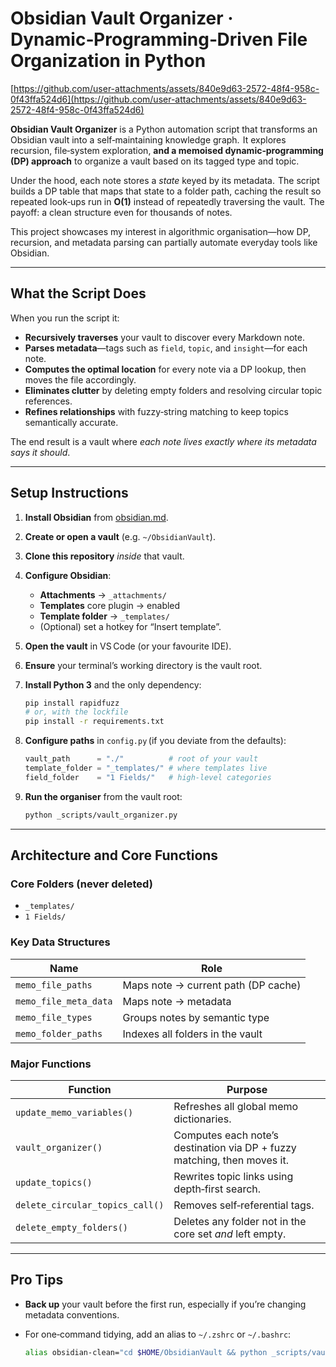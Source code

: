 # Obsidian Vault Organizer · Dynamic‑Programming‑Driven File Organization in Python

[https://github.com/user-attachments/assets/840e9d63-2572-48f4-958c-0f43ffa524d6](https://github.com/user-attachments/assets/840e9d63-2572-48f4-958c-0f43ffa524d6)

**Obsidian Vault Organizer** is a Python automation script that transforms an Obsidian vault into a self‑maintaining knowledge graph.  It explores
recursion, file‑system exploration, **and a memoised dynamic‑programming (DP) approach** to organize a vault based on its tagged type and topic.

Under the hood, each note stores a *state* keyed by its metadata.  The script builds a DP table that maps that state to a folder path, caching the result so repeated look‑ups run in **O(1)** instead of repeatedly traversing the vault.  The payoff: a clean structure even for thousands of notes.

This project showcases my interest in algorithmic organisation—how DP, recursion, and metadata parsing can partially automate everyday tools like Obsidian.

---

## What the Script Does

When you run the script it:

* **Recursively traverses** your vault to discover every Markdown note.
* **Parses metadata**—tags such as `field`, `topic`, and `insight`—for each note.
* **Computes the optimal location** for every note via a DP lookup, then moves the file accordingly.
* **Eliminates clutter** by deleting empty folders and resolving circular topic references.
* **Refines relationships** with fuzzy‑string matching to keep topics semantically accurate.

The end result is a vault where *each note lives exactly where its metadata says it should*.

---

## Setup Instructions

1. **Install Obsidian** from [obsidian.md](https://obsidian.md/).

2. **Create or open a vault** (e.g. `~/ObsidianVault`).

3. **Clone this repository** *inside* that vault.

4. **Configure Obsidian**:

   * **Attachments** → `_attachments/`
   * **Templates** core plugin → enabled
   * **Template folder** → `_templates/`
   * (Optional) set a hotkey for “Insert template”.

5. **Open the vault** in VS Code (or your favourite IDE).

6. **Ensure** your terminal’s working directory is the vault root.

7. **Install Python 3** and the only dependency:

   ```bash
   pip install rapidfuzz
   # or, with the lockfile
   pip install -r requirements.txt
   ```

8. **Configure paths** in `config.py` (if you deviate from the defaults):

   ```python
   vault_path      = "./"          # root of your vault
   template_folder = "_templates/" # where templates live
   field_folder    = "1 Fields/"   # high‑level categories
   ```

9. **Run the organiser** from the vault root:

   ```bash
   python _scripts/vault_organizer.py
   ```

---

## Architecture and Core Functions

### Core Folders (never deleted)

* `_templates/`
* `1 Fields/`

### Key Data Structures

| Name                  | Role                                |
| --------------------- | ----------------------------------- |
| `memo_file_paths`     | Maps note → current path (DP cache) |
| `memo_file_meta_data` | Maps note → metadata                |
| `memo_file_types`     | Groups notes by semantic type       |
| `memo_folder_paths`   | Indexes all folders in the vault    |

### Major Functions

| Function                        | Purpose                                                                  |
| ------------------------------- | ------------------------------------------------------------------------ |
| `update_memo_variables()`       | Refreshes all global memo dictionaries.                                  |
| `vault_organizer()`             | Computes each note’s destination via DP + fuzzy matching, then moves it. |
| `update_topics()`               | Rewrites topic links using depth‑first search.                           |
| `delete_circular_topics_call()` | Removes self‑referential tags.                                           |
| `delete_empty_folders()`        | Deletes any folder not in the core set *and* left empty.                 |

---

## Pro Tips

* **Back up** your vault before the first run, especially if you’re changing metadata conventions.
* For one‑command tidying, add an alias to `~/.zshrc` or `~/.bashrc`:

  ```bash
  alias obsidian-clean="cd $HOME/ObsidianVault && python _scripts/vault_organizer.py"
  ```
